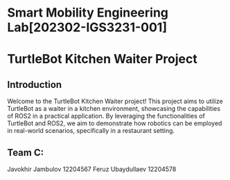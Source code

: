 # Smart Mobility Engineering Lab[202302-IGS3231-001]

# TurtleBot Kitchen Waiter Project

## Introduction

Welcome to the TurtleBot Kitchen Waiter project! This project aims to utilize TurtleBot as a waiter in a kitchen environment, showcasing the capabilities of ROS2 in a practical application. By leveraging the functionalities of TurtleBot and ROS2, we aim to demonstrate how robotics can be employed in real-world scenarios, specifically in a restaurant setting.

## Team C:
Javokhir Jambulov 12204567
Feruz Ubaydullaev 12204578

